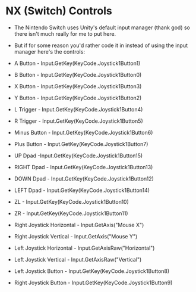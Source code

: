 # NX (Switch) Controls

* The Nintendo Switch uses Unity's default input manager (thank god) so there isn't much really for me to put here.

* But if for some reason you'd rather code it in instead of using the input manager here's the controls:

* A Button - Input.GetKey(KeyCode.Joystick1Button1)
* B Button - Input.GetKey(KeyCode.Joystick1Button0)
* X Button - Input.GetKey(KeyCode.Joystick1Button3)
* Y Button - Input.GetKey(KeyCode.Joystick1Button2)
* L Trigger - Input.GetKey(KeyCode.Joystick1Button4)
* R Trigger - Input.GetKey(KeyCode.Joystick1Button5)
* Minus Button - Input.GetKey(KeyCode.Joystick1Button6)
* Plus Button - Input.GetKey(KeyCode.Joystick1Button7)
* UP Dpad -Input.GetKey(KeyCode.Joystick1Button15)
* RIGHT Dpad - Input.GetKey(KeyCode.Joystick1Button13)
* DOWN Dpad - Input.GetKey(KeyCode.Joystick1Button12)
* LEFT Dpad - Input.GetKey(KeyCode.Joystick1Button14)
* ZL - Input.GetKey(KeyCode.Joystick1Button10)
* ZR - Input.GetKey(KeyCode.Joystick1Button11)
* Right Joystick Horizontal - Input.GetAxis("Mouse X")
* Right Joystick Vertical - Input.GetAxis("Mouse Y")
* Left Joystick Horizontal - Input.GetAxisRaw("Horizontal")
* Left Joystick Vertical - Input.GetAxisRaw("Vertical")
* Left Joystick Button - Input.GetKey(KeyCode.Joystick1Button8)
* Right Joystick Button - Input.GetKey(KeyCode.Joystick1Button9)
